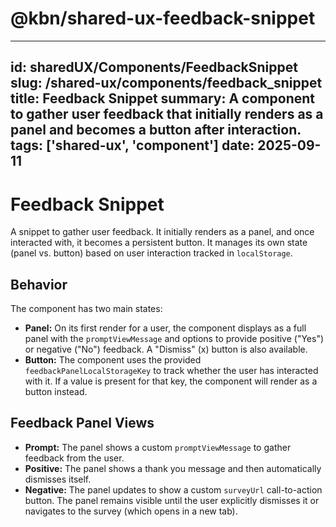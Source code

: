 # @kbn/shared-ux-feedback-snippet

---
id: sharedUX/Components/FeedbackSnippet
slug: /shared-ux/components/feedback_snippet
title: Feedback Snippet
summary: A component to gather user feedback that initially renders as a panel and becomes a button after interaction.
tags: ['shared-ux', 'component']
date: 2025-09-11
---
 
# Feedback Snippet
A snippet to gather user feedback. It initially renders as a panel, and once interacted with, it becomes a persistent button. It manages its own state (panel vs. button) based on user interaction tracked in `localStorage`.

## Behavior
The component has two main states:
- **Panel:** On its first render for a user, the component displays as a full panel with the `promptViewMessage` and options to provide positive ("Yes") or negative ("No") feedback. A "Dismiss" (x) button is also available.
- **Button:** The component uses the provided `feedbackPanelLocalStorageKey` to track whether the user has interacted with it. If a value is present for that key, the component will render as a button instead.

## Feedback Panel Views
- **Prompt:** The panel shows a custom `promptViewMessage` to gather feedback from the user.
- **Positive:** The panel shows a thank you message and then automatically dismisses itself.
- **Negative:** The panel updates to show a custom `surveyUrl` call-to-action button. The panel remains visible until the user explicitly dismisses it or navigates to the survey (which opens in a new tab).
